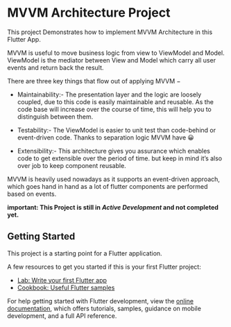 # MVVM Architecture Project

This project Demonstrates how to implement MVVM Architecture in this Flutter App.

MVVM is useful to move business logic from view to ViewModel and Model. ViewModel is the mediator between View and Model which carry all user events and return back the result.

There are three key things that flow out of applying MVVM −

- Maintainability:- The presentation layer and the logic are loosely coupled, due to this code is easily maintainable and reusable. As the code base will increase over the course of time, this will help you to distinguish between them.

- Testability:- The ViewModel is easier to unit test than code-behind or event-driven code. Thanks to separation logic MVVM have 😀

- Extensibility:- This architecture gives you assurance which enables code to get extensible over the period of time. but keep in mind it’s also over job to keep component reusable.

MVVM is heavily used nowadays as it supports an event-driven approach, which goes hand in hand as a lot of flutter components are performed based on events.

**important: This Project is still in _Active Development_ and not completed yet.**

## Getting Started

This project is a starting point for a Flutter application.

A few resources to get you started if this is your first Flutter project:

- [Lab: Write your first Flutter app](https://docs.flutter.dev/get-started/codelab)
- [Cookbook: Useful Flutter samples](https://docs.flutter.dev/cookbook)

For help getting started with Flutter development, view the
[online documentation](https://docs.flutter.dev/), which offers tutorials,
samples, guidance on mobile development, and a full API reference.
